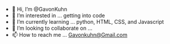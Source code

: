 - 👋 Hi, I’m @GavonKuhn
- 👀 I’m interested in ... getting into code
- 🌱 I’m currently learning ... python, HTML, CSS, and Javascript
- 💞️ I’m looking to collaborate on ...
- 📫 How to reach me ... Gavonkuhn@Gmail.com

<!---
GavonKuhn/GavonKuhn is a ✨ special ✨ repository because its `README.md` (this file) appears on your GitHub profile.
You can click the Preview link to take a look at your changes.
--->
